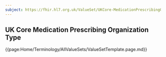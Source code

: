 ```yaml
---
subject: https://fhir.hl7.org.uk/ValueSet/UKCore-MedicationPrescribingOrganizationType
---
```

## UK Core Medication Prescribing Organization Type

{{page:Home/Terminology/AllValueSets/ValueSetTemplate.page.md}}